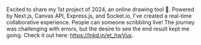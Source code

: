 Excited to share my 1st project of 2024, an online drawing tool 🎨. Powered by Next.js, Canvas API, Express.js, and Socket.io, I've created a real-time collaborative experience. People can someone scribbling live! The journey was challenging with errors, but the desire to see the end result kept me going.
Check it out here: https://lnkd.in/et_hwVus. 
